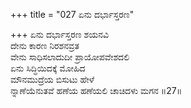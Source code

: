 +++
title = "027 ಏನು ದರ್ಭಾಸ್ತರಣ"

+++
ಏನು ದರ್ಭಾಸ್ತರಣ ಶಯನವಿ  
ದೇನು ಕಾರಣ ನಿರಶನವ್ರತ   
ವೇನು ಸಾಧಿಸಲಾದುದೀ ಪ್ರಾಯೋಪವೇಶದಲಿ   
ಏನು ಸಿದ್ಧಿಯಿದಕ್ಕೆ ಮೋಹಿದ   
ಮೌನಮುದ್ರೆಯ ಬಿಸುಟು ಹೇಳೆ  
ನ್ನಾಣೆಯೆನುತವೆ ಹಣೆಯ ಹಣೆಯಲಿ ಚಾಚಿದಳು ಮಗನ      ॥27॥